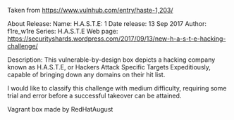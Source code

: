Taken from https://www.vulnhub.com/entry/haste-1,203/

About Release:
    Name: H.A.S.T.E: 1
    Date release: 13 Sep 2017
    Author: f1re_w1re
    Series: H.A.S.T.E
    Web page: https://securityshards.wordpress.com/2017/09/13/new-h-a-s-t-e-hacking-challenge/

Description:
This vulnerable-by-design box depicts a hacking company known as H.A.S.T.E, or Hackers Attack Specific Targets Expeditiously, capable of bringing down any domains on their hit list.

I would like to classify this challenge with medium difficulty, requiring some trial and error before a successful takeover can be attained.

Vagrant box made by RedHatAugust
